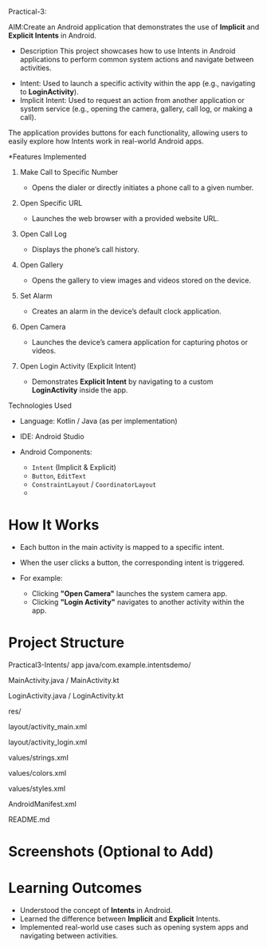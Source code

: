 
Practical-3:


 AIM:Create an Android application that demonstrates the use of **Implicit** and **Explicit Intents** in Android.

* Description
This project showcases how to use Intents in Android applications to perform common system actions and navigate between activities.

- Intent: Used to launch a specific activity within the app (e.g., navigating to **LoginActivity**).
- Implicit Intent: Used to request an action from another application or system service (e.g., opening the camera, gallery, call log, or making a call).

The application provides buttons for each functionality, allowing users to easily explore how Intents work in real-world Android apps.

*Features Implemented

1. Make Call to Specific Number
   * Opens the dialer or directly initiates a phone call to a given number.

2. Open Specific URL
   * Launches the web browser with a provided website URL.

3. Open Call Log
   * Displays the phone’s call history.

4. Open Gallery
   * Opens the gallery to view images and videos stored on the device.

5. Set Alarm
   * Creates an alarm in the device’s default clock application.

6. Open Camera
   * Launches the device’s camera application for capturing photos or videos.

7. Open Login Activity (Explicit Intent)
   * Demonstrates **Explicit Intent** by navigating to a custom **LoginActivity** inside the app.

Technologies Used

* Language: Kotlin / Java (as per implementation)
* IDE: Android Studio
* Android Components:

  * `Intent` (Implicit & Explicit)
  * `Button`, `EditText`
  * `ConstraintLayout` / `CoordinatorLayout`
  * 
# How It Works

* Each button in the main activity is mapped to a specific intent.
* When the user clicks a button, the corresponding intent is triggered.

* For example:
  * Clicking **"Open Camera"** launches the system camera app.
  * Clicking **"Login Activity"** navigates to another activity within the app.

# Project Structure

Practical3-Intents/
app
java/com.example.intentsdemo/

MainActivity.java / MainActivity.kt

LoginActivity.java / LoginActivity.kt

res/

layout/activity_main.xml

layout/activity_login.xml

values/strings.xml

values/colors.xml

values/styles.xml

AndroidManifest.xml

README.md

# Screenshots (Optional to Add)

# Learning Outcomes
* Understood the concept of **Intents** in Android.
* Learned the difference between **Implicit** and **Explicit** Intents.
* Implemented real-world use cases such as opening system apps and navigating between activities.
